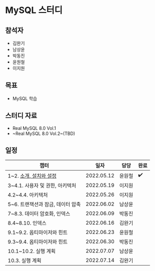 # MySQL 스터디 

## 참석자

- 김완기
- 남상윤
- 박동진
- 윤원철
- 이지원

## 목표

- MySQL 학습

## 스터디 자료

- Real MySQL 8.0 Vol.1
- ~Real MySQL 8.0 Vol.2~(TBD)

## 일정

|챕터|일자|담당|완료|
|------|---|---|---|
|1~2. [소개, 설치와 설정](https://github.com/Hedonism-IT-Study/MySQL-Study/issues/1)|2022.05.12|윤원철|:heavy_check_mark:|
|3~4.1. 사용자 및 권한, 아키텍처|2022.05.19|이지원||
|4.2~4.4. 아키텍처|2022.05.26|이지원||
|5~6. 트랜잭션과 잠금, 데이터 압축|2022.06.02|남상윤||
|7~8.3. 데이터 암호화, 인덱스|2022.06.09|박동진||
|8.4~8.10. 인덱스|2022.06.16|김완기||
|9.1~9.2. 옵티마이저와 힌트|2022.06.23|윤원철||
|9.3~9.4. 옵티마이저와 힌트|2022.06.30|박동진||
|10.1~10.2. 실행 계획|2022.07.07|남상윤||
|10.3. 실행 계획|2022.07.14|김완기||
